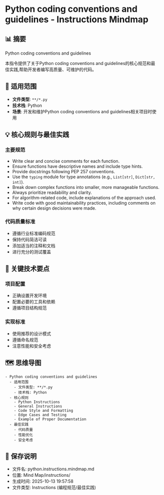 # Python coding conventions and guidelines - Instructions Mindmap

## 📊 摘要
Python coding conventions and guidelines

本指令提供了关于Python coding conventions and guidelines的核心规范和最佳实践,帮助开发者编写高质量、可维护的代码。

## 🎯 适用范围
- **文件类型**: `**/*.py`
- **技术栈**: Python
- **场景**: 开发和维护Python coding conventions and guidelines相关项目时使用

## 💡 核心规则与最佳实践

### 主要规范
- Write clear and concise comments for each function.
- Ensure functions have descriptive names and include type hints.
- Provide docstrings following PEP 257 conventions.
- Use the `typing` module for type annotations (e.g., `List[str]`, `Dict[str, int]`).
- Break down complex functions into smaller, more manageable functions.
- Always prioritize readability and clarity.
- For algorithm-related code, include explanations of the approach used.
- Write code with good maintainability practices, including comments on why certain design decisions were made.

### 代码质量标准
- 遵循行业标准编码规范
- 保持代码简洁可读
- 添加适当的注释和文档
- 进行充分的测试覆盖

## 📝 关键技术要点

### 项目配置
- 正确设置开发环境
- 配置必要的工具和依赖
- 遵循项目结构规范

### 实现标准
- 使用推荐的设计模式
- 遵循命名规范
- 注意性能和安全考虑

## 🗺️ 思维导图

```mindmap
- Python coding conventions and guidelines
  - 适用范围
    - 文件类型: **/*.py
    - 技术栈: Python
  - 核心规则
    - Python Instructions
    - General Instructions
    - Code Style and Formatting
    - Edge Cases and Testing
    - Example of Proper Documentation
  - 最佳实践
    - 代码质量
    - 性能优化
    - 安全考虑
```

## 💾 保存说明
- 文件名: python.instructions.mindmap.md
- 位置: Mind Map/instructions/
- 生成时间: 2025-10-13 19:57:58
- 文件类型: Instructions (编程规范/最佳实践)
